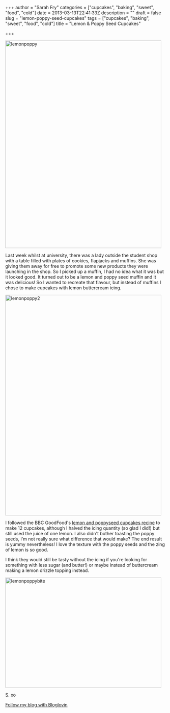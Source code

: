 +++
author = "Sarah Fry"
categories = ["cupcakes", "baking", "sweet", "food", "cold"]
date = 2013-03-13T22:41:33Z
description = ""
draft = false
slug = "lemon-poppy-seed-cupcakes"
tags = ["cupcakes", "baking", "sweet", "food", "cold"]
title = "Lemon & Poppy Seed Cupcakes"

+++


<a href="https://yayfryday.com/images/2013/03/lemonpoppy.jpg"><img class="alignnone size-full wp-image-1553" alt="lemonpoppy" src="https://yayfryday.com/images/2013/03/lemonpoppy.jpg" width="490" height="652" /></a>

Last week whilst at university, there was a lady outside the student shop with a table filled with plates of cookies, flapjacks and muffins. She was giving them away for free to promote some new products they were launching in the shop. So I picked up a muffin, I had no idea what it was but it looked good. It turned out to be a lemon and poppy seed muffin and it was delicious! So I wanted to recreate that flavour, but instead of muffins I chose to make cupcakes with lemon buttercream icing.

<a href="https://yayfryday.com/images/2013/03/lemonpoppy2.jpg"><img class="alignnone size-full wp-image-1556" alt="lemonpoppy2" src="https://yayfryday.com/images/2013/03/lemonpoppy2.jpg" width="490" height="693" /></a>

I followed the BBC GoodFood's <a href="http://www.bbcgoodfood.com/recipes/470636/lemon-and-poppyseed-cupcakes" target="_blank">lemon and poppyseed cupcakes recipe</a> to make 12 cupcakes, although I halved the icing quantity (so glad I did!) but still used the juice of one lemon. I also didn't bother toasting the poppy seeds, I'm not really sure what difference that would make? The end result is yummy nevertheless! I love the texture with the poppy seeds and the zing of lemon is so good.

I think they would still be tasty without the icing if you're looking for something with less sugar (and butter!) or maybe instead of buttercream making a lemon drizzle topping instead.

<a href="https://yayfryday.com/images/2013/03/lemonpoppybite.jpg"><img class="alignnone size-full wp-image-1550" alt="lemonpoppybite" src="https://yayfryday.com/images/2013/03/lemonpoppybite.jpg" width="490" height="346" /></a>

S. xo

<a href="http://www.bloglovin.com/blog/6065881/?claim=xkk8vtzk3qb">Follow my blog with Bloglovin</a>

